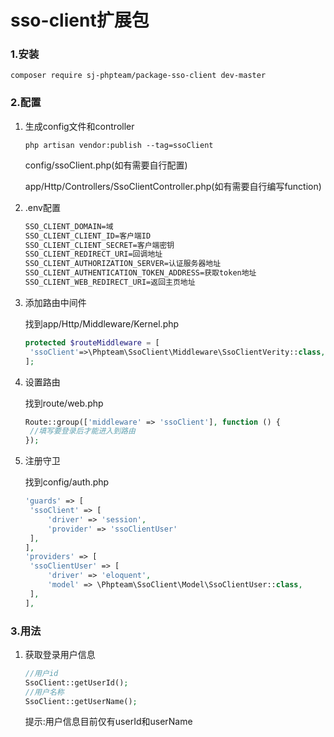 # sso-client扩展包

### 1.安装

```
composer require sj-phpteam/package-sso-client dev-master
```

### 2.配置

1. 生成config文件和controller

   ```
   php artisan vendor:publish --tag=ssoClient
   ```

   config/ssoClient.php(如有需要自行配置)

   app/Http/Controllers/SsoClientController.php(如有需要自行编写function)

2. .env配置

   ```tcl
   SSO_CLIENT_DOMAIN=域
   SSO_CLIENT_CLIENT_ID=客户端ID
   SSO_CLIENT_CLIENT_SECRET=客户端密钥
   SSO_CLIENT_REDIRECT_URI=回调地址
   SSO_CLIENT_AUTHORIZATION_SERVER=认证服务器地址
   SSO_CLIENT_AUTHENTICATION_TOKEN_ADDRESS=获取token地址
   SSO_CLIENT_WEB_REDIRECT_URI=返回主页地址
   ```

3. 添加路由中间件

   找到app/Http/Middleware/Kernel.php

   ```php
   protected $routeMiddleware = [
   	'ssoClient'=>\Phpteam\SsoClient\Middleware\SsoClientVerity::class,
   ];
   ```

4. 设置路由

   找到route/web.php

   ```php
   Route::group(['middleware' => 'ssoClient'], function () {
   	//填写要登录后才能进入到路由
   });
   ```

5. 注册守卫

   找到config/auth.php

   ```php
   'guards' => [
   	'ssoClient' => [
   		'driver' => 'session',
   		'provider' => 'ssoClientUser'
   	],
   ],
   'providers' => [
   	'ssoClientUser' => [
   		'driver' => 'eloquent',
   		'model' => \Phpteam\SsoClient\Model\SsoClientUser::class,
   	],
   ],
   ```

### 3.用法

1. 获取登录用户信息

   ```php
   //用户id
   SsoClient::getUserId();
   //用户名称
   SsoClient::getUserName();
   ```

   提示:用户信息目前仅有userId和userName
